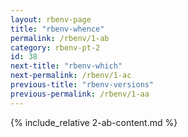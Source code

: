 ```yaml
---
layout: rbenv-page
title: "rbenv-whence"
permalink: /rbenv/1-ab
category: rbenv-pt-2
id: 38
next-title: "rbenv-which"
next-permalink: /rbenv/1-ac
previous-title: "rbenv-versions"
previous-permalink: /rbenv/1-aa
---
```


{% include_relative 2-ab-content.md %}
